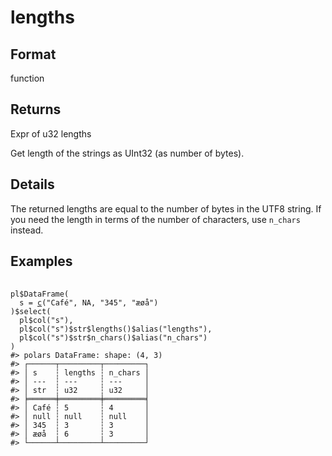 # lengths

## Format

function

## Returns

Expr of u32 lengths

Get length of the strings as UInt32 (as number of bytes).

## Details

The returned lengths are equal to the number of bytes in the UTF8 string. If you need the length in terms of the number of characters, use `n_chars` instead.

## Examples

<pre class='r-example'> <code> <span class='r-in'><span></span></span>
<span class='r-in'><span><span class='va'>pl</span><span class='op'>$</span><span class='fu'>DataFrame</span><span class='op'>(</span></span></span>
<span class='r-in'><span>  s <span class='op'>=</span> <span class='fu'><a href='https://rdrr.io/r/base/c.html'>c</a></span><span class='op'>(</span><span class='st'>"Café"</span>, <span class='cn'>NA</span>, <span class='st'>"345"</span>, <span class='st'>"æøå"</span><span class='op'>)</span></span></span>
<span class='r-in'><span><span class='op'>)</span><span class='op'>$</span><span class='fu'>select</span><span class='op'>(</span></span></span>
<span class='r-in'><span>  <span class='va'>pl</span><span class='op'>$</span><span class='fu'>col</span><span class='op'>(</span><span class='st'>"s"</span><span class='op'>)</span>,</span></span>
<span class='r-in'><span>  <span class='va'>pl</span><span class='op'>$</span><span class='fu'>col</span><span class='op'>(</span><span class='st'>"s"</span><span class='op'>)</span><span class='op'>$</span><span class='va'>str</span><span class='op'>$</span><span class='fu'>lengths</span><span class='op'>(</span><span class='op'>)</span><span class='op'>$</span><span class='fu'>alias</span><span class='op'>(</span><span class='st'>"lengths"</span><span class='op'>)</span>,</span></span>
<span class='r-in'><span>  <span class='va'>pl</span><span class='op'>$</span><span class='fu'>col</span><span class='op'>(</span><span class='st'>"s"</span><span class='op'>)</span><span class='op'>$</span><span class='va'>str</span><span class='op'>$</span><span class='fu'>n_chars</span><span class='op'>(</span><span class='op'>)</span><span class='op'>$</span><span class='fu'>alias</span><span class='op'>(</span><span class='st'>"n_chars"</span><span class='op'>)</span></span></span>
<span class='r-in'><span><span class='op'>)</span></span></span>
<span class='r-out co'><span class='r-pr'>#&gt;</span> polars DataFrame: shape: (4, 3)</span>
<span class='r-out co'><span class='r-pr'>#&gt;</span> ┌──────┬─────────┬─────────┐</span>
<span class='r-out co'><span class='r-pr'>#&gt;</span> │ s    ┆ lengths ┆ n_chars │</span>
<span class='r-out co'><span class='r-pr'>#&gt;</span> │ ---  ┆ ---     ┆ ---     │</span>
<span class='r-out co'><span class='r-pr'>#&gt;</span> │ str  ┆ u32     ┆ u32     │</span>
<span class='r-out co'><span class='r-pr'>#&gt;</span> ╞══════╪═════════╪═════════╡</span>
<span class='r-out co'><span class='r-pr'>#&gt;</span> │ Café ┆ 5       ┆ 4       │</span>
<span class='r-out co'><span class='r-pr'>#&gt;</span> │ null ┆ null    ┆ null    │</span>
<span class='r-out co'><span class='r-pr'>#&gt;</span> │ 345  ┆ 3       ┆ 3       │</span>
<span class='r-out co'><span class='r-pr'>#&gt;</span> │ æøå  ┆ 6       ┆ 3       │</span>
<span class='r-out co'><span class='r-pr'>#&gt;</span> └──────┴─────────┴─────────┘</span>
 </code></pre>